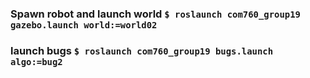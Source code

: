 ### Spawn robot and launch world `$ roslaunch com760_group19 gazebo.launch world:=world02`
### launch bugs `$ roslaunch com760_group19 bugs.launch algo:=bug2`
